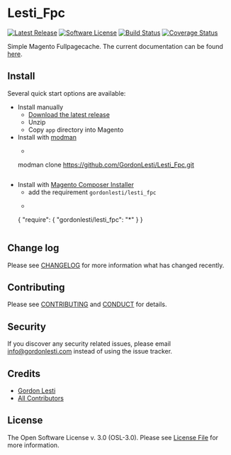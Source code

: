 # Lesti_Fpc

[![Latest Release][ico-version]][link-release]
[![Software License][ico-license]](LICENSE.md)
[![Build Status][ico-travis]][link-travis]
[![Coverage Status][ico-coverall]][link-coveralls]

Simple Magento Fullpagecache. The current documentation can be found
[here](https://gordonlesti.com/lesti-fpc-documentationversion-1-4-5/).

## Install

Several quick start options are available:
  * Install manually
    * [Download the latest release](https://github.com/GordonLesti/Lesti_Fpc/releases/latest)
    * Unzip
    * Copy `app` directory into Magento
  * Install with [modman](https://github.com/colinmollenhour/modman)
    * ```bash
    modman clone https://github.com/GordonLesti/Lesti_Fpc.git
    ```
  * Install with [Magento Composer Installer](https://github.com/Cotya/magento-composer-installer)
    * add the requirement `gordonlesti/lesti_fpc`
    * ```json
    {
        "require": {
            "gordonlesti/lesti_fpc": "*"
        }
    }
    ```

## Change log

Please see [CHANGELOG](CHANGELOG.md) for more information what has changed recently.

## Contributing

Please see [CONTRIBUTING](CONTRIBUTING.md) and [CONDUCT](CONDUCT.md) for details.

## Security

If you discover any security related issues, please email info@gordonlesti.com instead of using the issue tracker.

## Credits

- [Gordon Lesti][link-author]
- [All Contributors][link-contributors]

## License

The Open Software License v. 3.0 (OSL-3.0). Please see [License File](LICENSE.md) for more information.

[ico-version]: https://img.shields.io/github/release/GordonLesti/Lesti_Fpc.svg?style=flat-square
[ico-license]: https://img.shields.io/badge/license-OSL--3.0-brightgreen.svg?style=flat-square
[ico-travis]: https://img.shields.io/travis/GordonLesti/Lesti_Fpc/master.svg?style=flat-square
[ico-coverall]: https://img.shields.io/coveralls/GordonLesti/Lesti_Fpc/master.svg?style=flat-square

[link-release]: https://github.com/GordonLesti/Lesti_Fpc/releases/latest
[link-travis]: https://travis-ci.org/GordonLesti/Lesti_Fpc
[link-coveralls]: https://coveralls.io/r/GordonLesti/Lesti_Fpc
[link-author]: https://gordonlesti.com/
[link-contributors]: ../../contributors
